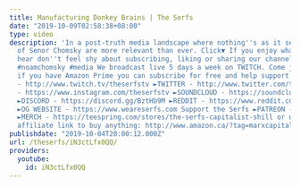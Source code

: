 ```yaml
---
title: Manufacturing Donkey Brains | The Serfs
date: "2019-10-09T02:58:38+08:00"
type: video
description: 'In a post-truth media landscape where nothing''s as it seems the works
  of Senor Chomsky are more relevant than ever. Click▼ If you enjoy what you see and
  hear don''t feel shy about subscribing, liking or sharing our channel. #climatestrike
  #noamchomsky #media We broadcast live 5 days a week on TWITCH. Come join us and
  if you have Amazon Prime you can subscribe for free and help support the show. ►TWITCH
  - http://www.twitch.tv/theserfstv ►TWITTER - http://www.twitter.com/theserfstv ►INSTAGRAM
  - https://www.instagram.com/theserfstv ►SOUNDCLOUD - https://soundcloud.com/theserfstv
  ►DISCORD - https://discord.gg/BztHb9M ►REDDIT - https://www.reddit.com/r/theserfstv
  ►OG WEBSITE - https://www.weareserfs.com Support the Serfs ►PATREON - http://www.patreon.com/theserfs
  ►MERCH - https://teespring.com/stores/the-serfs-capitalist-shill or use The Serfs
  affiliate link to buy anything: http://www.amazon.ca/?tag=marxcapital-20'
publishdate: "2019-10-04T20:00:12.000Z"
url: /theserfs/iN3ctLfx0QQ/
providers:
  youtube:
    id: iN3ctLfx0QQ
---
```

